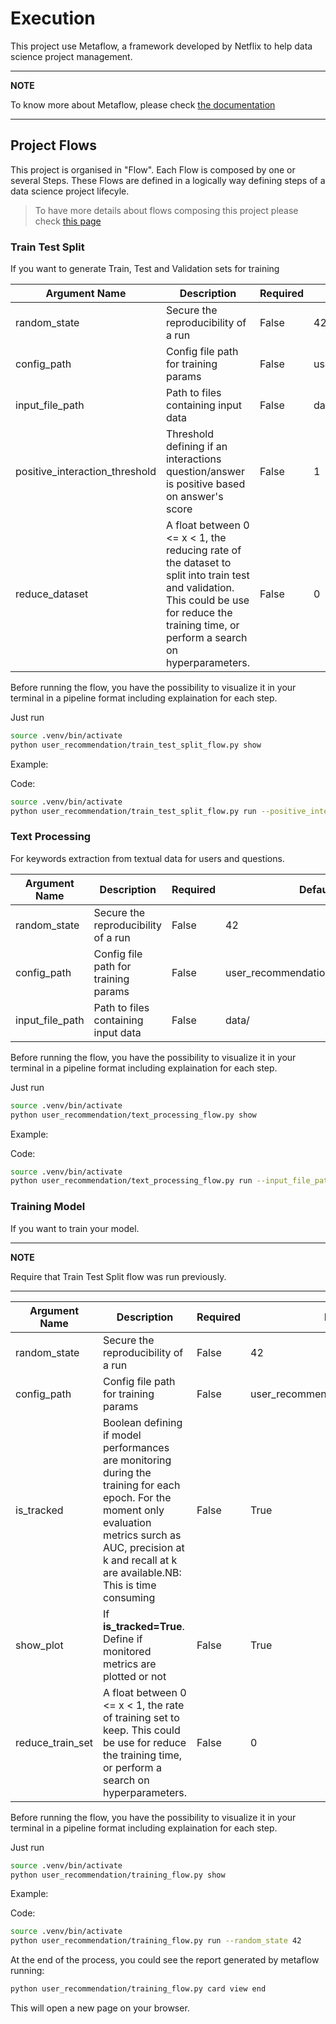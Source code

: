 # Execution


This project use Metaflow, a framework developed by Netflix to help data science project management.

---
**NOTE**

To know more about Metaflow, please check [the documentation](https://docs.metaflow.org/)

---

## Project Flows

This project is organised in "Flow". Each Flow is composed by one or several Steps.
These Flows are defined in a logically way defining steps of a data science project lifecyle.

> To have more details about flows composing this project please check [this page](./flows.md)


### Train Test Split

If you want to generate Train, Test and Validation sets for training


| Argument Name                      | Description                                                                               | Required | Default                             |
|--------------------------------|-------------------------------------------------------------------------------------------|----------|-------------------------------------|
| random_state                   | Secure the reproducibility of a run                                                       | False    | 42                                  |
| config_path                    | Config file path for training params                                                      | False    | user_recommendation/conf/config.yml |
| input_file_path                | Path to files containing input data                                                       | False    | data/                               |
| positive_interaction_threshold | Threshold defining if an interactions question/answer is positive based on answer's score | False    | 1                                   |
| reduce_dataset | A float between 0 <= x < 1, the reducing rate of the dataset to split into train test and validation. This could be use for reduce the training time, or perform a search on hyperparameters.                           | False    | 0                                   |

Before running the flow, you have the possibility to visualize it in your terminal in a pipeline format including explaination for each step.

Just run

```bash
source .venv/bin/activate
python user_recommendation/train_test_split_flow.py show
```


Example:

Code:
```bash
source .venv/bin/activate
python user_recommendation/train_test_split_flow.py run --positive_interaction_threshold 1
```

### Text Processing

For keywords extraction from textual data for users and questions.


| Argument Name                      | Description                                                                               | Required | Default                             |
|--------------------------------|-------------------------------------------------------------------------------------------|----------|-------------------------------------|
| random_state                   | Secure the reproducibility of a run                                                       | False    | 42                                  |
| config_path                    | Config file path for training params                                                      | False    | user_recommendation/conf/config.yml |
| input_file_path                | Path to files containing input data                                                       | False    | data/                               |


Before running the flow, you have the possibility to visualize it in your terminal in a pipeline format including explaination for each step.

Just run

```bash
source .venv/bin/activate
python user_recommendation/text_processing_flow.py show
```

Example:

Code:
```bash
source .venv/bin/activate
python user_recommendation/text_processing_flow.py run --input_file_path data/
```

### Training Model


If you want to train your model.

---
**NOTE**

Require that Train Test Split flow was run previously.

---


| Argument Name        | Description                                                                                                                                                                                                             | Required | Default                             |
|------------------|-------------------------------------------------------------------------------------------------------------------------------------------------------------------------------------------------------------------------|----------|-------------------------------------|
| random_state     | Secure the reproducibility of a run                                                                                                                                                                                     | False    | 42                                  |
| config_path      | Config file path for training params                                                                                                                                                                                    | False    | user_recommendation/conf/config.yml |
| is_tracked       | Boolean defining if model performances are monitoring during the training for each epoch.  For the moment only evaluation metrics surch as AUC, precision at k and recall at k are available.NB: This is time consuming | False    | True                                |
| show_plot        | If **is_tracked=True**. Define if monitored metrics are plotted or not                                                                                                                                                  | False    | True                                |
| reduce_train_set | A float between 0 <= x < 1, the rate of training set to keep. This could be use for reduce the training time, or perform a search on hyperparameters.                                                                   | False    | 0                                   |



Before running the flow, you have the possibility to visualize it in your terminal in a pipeline format including explaination for each step.

Just run

```bash
source .venv/bin/activate
python user_recommendation/training_flow.py show
```

Example:

Code:

```bash
source .venv/bin/activate
python user_recommendation/training_flow.py run --random_state 42
```

At the end of the process, you could see the report generated by metaflow running:

```bash
python user_recommendation/training_flow.py card view end
```

This will open a new page on your browser.
